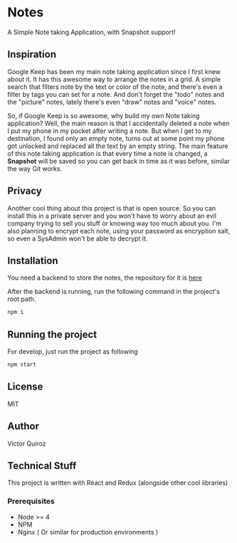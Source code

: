# Notes
A Simple Note taking Application, with Snapshot support!

## Inspiration
Google Keep has been my main note taking application since I first knew about it. It has this awesome way to arrange the
notes in a grid. A simple search that filters note by the text or color of the note, and there's even a filter by tags
you can set for a note. And don't forget the "todo" notes and the "picture" notes, lately there's even "draw" notes and
"voice" notes.

So, if Google Keep is so awesome, why build my own Note taking application? Well, the main reason is that I accidentally
deleted a note when I put my phone in my pocket after writing a note. But when I get to my destination, I found only an
empty note, turns out at some point my phone got unlocked and replaced all the text by an empty string. The main feature
of this note taking application is that every time a note is changed, a **Snapshot** will be saved so you can get back
in time as it was before, similar the way Git works.

## Privacy
Another cool thing about this project is that is open source. So you can install this in a private server and you won't
have to worry about an evil company trying to sell you stuff or knowing way too much about you. I'm also planning to
encrypt each note, using your password as encryption salt, so even a SysAdmin won't be able to decrypt it.

## Installation
You need a backend to store the notes, the repository for it is [here](https://github.com/victorhqc/notes-api)

After the backend is running, run the following command in the project's root path.
```sh
npm i
```

## Running the project

For develop, just run the project as following
```sh
npm start
```

## License
MIT

## Author
Victor Quiroz

## Technical Stuff

This project is written with React and Redux (alongside other cool libraries)

### Prerequisites

+ Node >= 4
+ NPM
+ Nginx ( Or similar for production environments )
